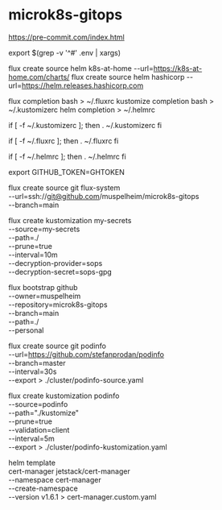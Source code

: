 # microk8s-gitops

https://pre-commit.com/index.html

export $(grep -v '^#' .env | xargs)


flux create source helm k8s-at-home --url=https://k8s-at-home.com/charts/
flux create source helm hashicorp --url=https://helm.releases.hashicorp.com


flux completion bash > ~/.fluxrc
kustomize completion bash > ~/.kustomizerc
helm completion > ~/.helmrc

if [ -f ~/.kustomizerc ]; then
. ~/.kustomizerc
fi

if [ -f ~/.fluxrc ]; then
. ~/.fluxrc
fi

if [ -f ~/.helmrc ]; then
. ~/.helmrc
fi

export GITHUB_TOKEN=GHTOKEN

flux create source git flux-system \
--url=ssh://git@github.com/muspelheim/microk8s-gitops \
--branch=main

flux create kustomization my-secrets \
--source=my-secrets \
--path=./ \
--prune=true \
--interval=10m \
--decryption-provider=sops \
--decryption-secret=sops-gpg


flux bootstrap github \
--owner=muspelheim \
--repository=microk8s-gitops \
--branch=main \
--path=./ \
--personal


flux create source git podinfo \
--url=https://github.com/stefanprodan/podinfo \
--branch=master \
--interval=30s \
--export > ./cluster/podinfo-source.yaml

flux create kustomization podinfo \
--source=podinfo \
--path="./kustomize" \
--prune=true \
--validation=client \
--interval=5m \
--export > ./cluster/podinfo-kustomization.yaml


helm template \
cert-manager jetstack/cert-manager \
--namespace cert-manager \
--create-namespace \
--version v1.6.1 > cert-manager.custom.yaml